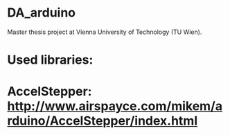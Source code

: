 # DA_arduino
Master thesis project at Vienna University of Technology (TU Wien).

# Used libraries:
# AccelStepper: http://www.airspayce.com/mikem/arduino/AccelStepper/index.html
